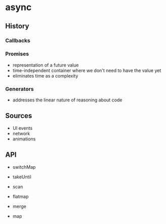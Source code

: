 # async 

## History 

### Callbacks 

### Promises 

- representation of a future value
- time-independent container where we don't need to have the value yet
- eliminates time as a complexity

### Generators

- addresses the linear nature of reasoning about code 

## Sources 

- UI events 
- network 
- animations

## API 

- switchMap
- takeUntil
- scan


- flatmap 
- merge 
- map
